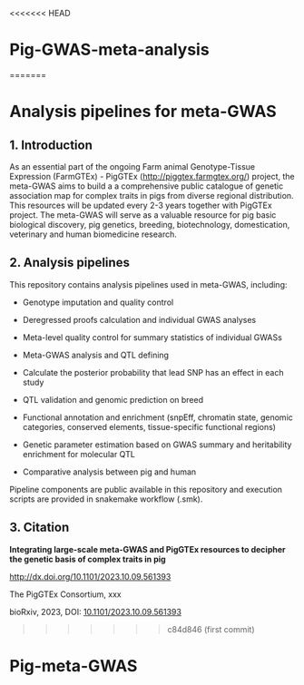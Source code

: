 <<<<<<< HEAD
# Pig-GWAS-meta-analysis
=======
# Analysis pipelines for meta-GWAS

## 1. Introduction

As an essential part of the ongoing Farm animal Genotype-Tissue Expression (FarmGTEx) - PigGTEx (http://piggtex.farmgtex.org/) project, the meta-GWAS aims to build a a comprehensive public catalogue of genetic association map for complex traits in pigs from diverse regional distribution. This resources will be updated every 2-3 years together with PigGTEx project. The meta-GWAS will serve as a valuable resource for pig basic biological discovery, pig genetics, breeding, biotechnology, domestication, veterinary and human biomedicine research.



## 2. Analysis pipelines

This repository contains analysis pipelines used in meta-GWAS, including:

- Genotype imputation and quality control

- Deregressed proofs calculation and individual GWAS analyses
- Meta-level quality control for summary statistics of individual GWASs
- Meta-GWAS analysis and QTL defining
- Calculate the posterior probability that lead SNP has an effect in each study
- QTL validation and genomic prediction on breed
- Functional annotation and enrichment (snpEff, chromatin state, genomic categories, conserved elements, tissue-specific functional regions)
- Genetic parameter estimation based on GWAS summary and heritability enrichment for molecular QTL

- Comparative analysis between pig and human

Pipeline components are public available in this repository and execution scripts are provided in snakemake workflow (.smk).

## 3. Citation

**Integrating large-scale meta-GWAS and PigGTEx resources to decipher the genetic basis of complex traits in pig**

http://dx.doi.org/10.1101/2023.10.09.561393

The PigGTEx Consortium, xxx

bioRxiv, 2023, DOI: [10.1101/2023.10.09.561393](http://dx.doi.org/10.1101/2023.10.09.561393)
>>>>>>> c84d846 (first commit)
# Pig-meta-GWAS
